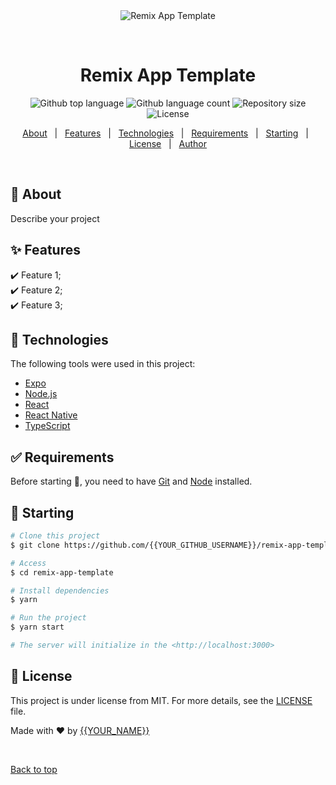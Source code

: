 <div align="center" id="top"> 
  <img src="./.github/app.gif" alt="Remix App Template" />

  &#xa0;

  <!-- <a href="https://remixapptemplate.netlify.app">Demo</a> -->
</div>

<h1 align="center">Remix App Template</h1>

<p align="center">
  <img alt="Github top language" src="https://img.shields.io/github/languages/top/{{YOUR_GITHUB_USERNAME}}/remix-app-template?color=56BEB8">

  <img alt="Github language count" src="https://img.shields.io/github/languages/count/{{YOUR_GITHUB_USERNAME}}/remix-app-template?color=56BEB8">

  <img alt="Repository size" src="https://img.shields.io/github/repo-size/{{YOUR_GITHUB_USERNAME}}/remix-app-template?color=56BEB8">

  <img alt="License" src="https://img.shields.io/github/license/{{YOUR_GITHUB_USERNAME}}/remix-app-template?color=56BEB8">

  <!-- <img alt="Github issues" src="https://img.shields.io/github/issues/{{YOUR_GITHUB_USERNAME}}/remix-app-template?color=56BEB8" /> -->

  <!-- <img alt="Github forks" src="https://img.shields.io/github/forks/{{YOUR_GITHUB_USERNAME}}/remix-app-template?color=56BEB8" /> -->

  <!-- <img alt="Github stars" src="https://img.shields.io/github/stars/{{YOUR_GITHUB_USERNAME}}/remix-app-template?color=56BEB8" /> -->
</p>

<!-- Status -->

<!-- <h4 align="center"> 
	🚧  Remix App Template 🚀 Under construction...  🚧
</h4> 

<hr> -->

<p align="center">
  <a href="#dart-about">About</a> &#xa0; | &#xa0; 
  <a href="#sparkles-features">Features</a> &#xa0; | &#xa0;
  <a href="#rocket-technologies">Technologies</a> &#xa0; | &#xa0;
  <a href="#white_check_mark-requirements">Requirements</a> &#xa0; | &#xa0;
  <a href="#checkered_flag-starting">Starting</a> &#xa0; | &#xa0;
  <a href="#memo-license">License</a> &#xa0; | &#xa0;
  <a href="https://github.com/{{YOUR_GITHUB_USERNAME}}" target="_blank">Author</a>
</p>

<br>

## :dart: About ##

Describe your project

## :sparkles: Features ##

:heavy_check_mark: Feature 1;\
:heavy_check_mark: Feature 2;\
:heavy_check_mark: Feature 3;

## :rocket: Technologies ##

The following tools were used in this project:

- [Expo](https://expo.io/)
- [Node.js](https://nodejs.org/en/)
- [React](https://pt-br.reactjs.org/)
- [React Native](https://reactnative.dev/)
- [TypeScript](https://www.typescriptlang.org/)

## :white_check_mark: Requirements ##

Before starting :checkered_flag:, you need to have [Git](https://git-scm.com) and [Node](https://nodejs.org/en/) installed.

## :checkered_flag: Starting ##

```bash
# Clone this project
$ git clone https://github.com/{{YOUR_GITHUB_USERNAME}}/remix-app-template

# Access
$ cd remix-app-template

# Install dependencies
$ yarn

# Run the project
$ yarn start

# The server will initialize in the <http://localhost:3000>
```

## :memo: License ##

This project is under license from MIT. For more details, see the [LICENSE](LICENSE.md) file.


Made with :heart: by <a href="https://github.com/{{YOUR_GITHUB_USERNAME}}" target="_blank">{{YOUR_NAME}}</a>

&#xa0;

<a href="#top">Back to top</a>
